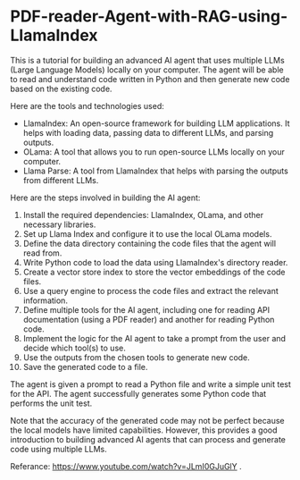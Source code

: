 # PDF-reader-Agent-with-RAG-using-LlamaIndex


This is a tutorial for building an advanced AI agent that uses multiple LLMs (Large Language Models) locally on your computer. The agent will be able to read and understand code written in Python and then generate new code based on the existing code.

Here are the tools and technologies used:
* LlamaIndex: An open-source framework for building LLM applications. It helps with loading data, passing data to different LLMs, and parsing outputs.
* OLama: A tool that allows you to run open-source LLMs locally on your computer.
* Llama Parse: A tool from LlamaIndex that helps with parsing the outputs from different LLMs.

Here are the steps involved in building the AI agent:
1. Install the required dependencies: LlamaIndex, OLama, and other necessary libraries.
2. Set up Llama Index and configure it to use the local OLama models.
3. Define the data directory containing the code files that the agent will read from.
4. Write Python code to load the data using LlamaIndex's directory reader.
5. Create a vector store index to store the vector embeddings of the code files.
6. Use a query engine to process the code files and extract the relevant information.
7. Define multiple tools for the AI agent, including one for reading API documentation (using a PDF reader) and another for reading Python code.
8. Implement the logic for the AI agent to take a prompt from the user and decide which tool(s) to use.
9. Use the outputs from the chosen tools to generate new code.
10. Save the generated code to a file.
 
 
The agent is given a prompt to read a Python file and write a simple unit test for the API. The agent successfully generates some Python code that performs the unit test.

Note that the accuracy of the generated code may not be perfect because the local models have limited capabilities. However, this provides a good introduction to building advanced AI agents that can process and generate code using multiple LLMs.

Referance:  https://www.youtube.com/watch?v=JLmI0GJuGlY
.
